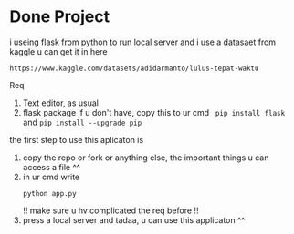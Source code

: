 # Done Project
i useing flask from python to run local server and i use a datasaet from kaggle u can get it in here 

```
https://www.kaggle.com/datasets/adidarmanto/lulus-tepat-waktu
```

Req
1. Text editor, as usual
2. flask package if u don't have, copy this to ur cmd
   ``` pip install flask```
   and
   ``` pip install --upgrade pip ```


the first step to use this aplicaton is

1. copy the repo or fork or anything else, the important things u can access a file ^^
2. in ur cmd write
   ```
   python app.py
   ```
   !! make sure u hv complicated the req before !!
4. press a local server and
   tadaa, u can use this applicaton ^^
